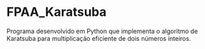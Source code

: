 # FPAA_Karatsuba
Programa desenvolvido em Python que implementa o algoritmo de Karatsuba para multiplicação eficiente de dois números inteiros. 

